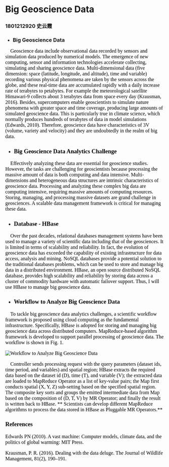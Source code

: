 
# Big Geoscience Data
### 1801212920 史云霞

* ### Big Geoscience Data

<font color=black size=3 face=times>&emsp;Geoscience data include observational data recorded by sensors and simulation data produced by numerical models. The emergence of new computing, sensor and information technologies accelerate collecting, simulating and sharing geoscience data. Multi-dimensional data (five dimension: space (latitude, longitude, and altitude), time and variable) recording various physical phenomena are taken by the sensors across the globe, and these real-time data are accumulated rapidly with a daily increase rate of terabytes to petabytes. For example the meteorological satellite Himawari-9 collects about 3 terabytes data from space every day (Krausman, 2016). Besides, supercomputers enable geoscientists to simulate nature phenomena with greater space and time coverage, producing large amounts of simulated geoscience data. This is particularly true in climate science, which normally produces hundreds of terabytes of data in model simulations (Edwards, 2010). Therefore, geoscience data have characteristics of 3V (volume, variety and velocity) and they are undoubtedly in the realm of big data.

* ### Big Geoscience Data Analytics Challenge

<font color=black size=3 face=times>&emsp;Effectively analyzing these data are essential for geoscience studies. However, the tasks are challenging for geoscientists because processing the massive amount of data is both computing and data intensive. Multi-dimensions and heterogeneous data structures are intrinsic characteristics of geoscience data. Processing and analyzing these complex big data are computing intensive, requiring massive amounts of computing resources. Storing, managing, and processing massive datasets are grand challenge in geosciences. A scalable data management framework is critical for managing these data.

* ### Database - HBase

<font color=black size=3 face=times>&emsp;Over the past decades, relational databases management systems have been used to manage a variety of scientific data including that of the geosciences. It is limited in terms of scalability and reliability. In fact, the evolution of geoscience data has exceeded the capability of existing infrastructure for data access, analysis and mining. NoSQL databases provide a potential solution to the traditional databases problems, which can be used to store and manage big data in a distributed environment. HBase, an open source distributed NoSQL database, provides high scalability and reliability by storing data across a cluster of commodity hardware with automatic failover support. Thus, I will use HBase to manage big geoscience data.

* ### Workflow to Analyze Big Geoscience Data

<font color=black size=3 face=times>&emsp;To tackle big geoscience data analytics challenges, a scientific workflow framework is proposed using cloud computing as the fundamental infrastructure. Specifically, HBase is adopted for storing and managing big geoscience data across distributed computers. MapReduce-based algorithm framework is developed to support parallel processing of geoscience data. The workflow is shown in Fig. 1.

![Workflow to Analyze Big Geoscience Data](attachment:image.png)

<font color=black size=3 face=times>&emsp;Controller sends processing request with the query parameters (dataset ids, time period, and variables) and spatial region; HBase extracts the required data based on the dataset id (D), time (T), and variable (V); the extracted data are loaded to MapReduce Operator as a list of key-value pairs; the Map first conducts spatial (X, Y, Z) sub-setting based on the specified spatial region. The composite key sorts and groups the emitted intermediate data from Map based on the composition of (D, T, V) by MR Operator; and finally the result is written back to HBase. ** Scientists can develop different MapReduce algorithms to process the data stored in HBase as Pluggable MR Operators.**

### References

<font color=black size=3 face=times>
Edwards PN (2010). A vast machine: Computer models, climate data, and the politics of global warming: MIT Press.
    
Krausman, P. R. (2016). Dealing with the data deluge. The Journal of Wildlife Management, 81(2), 190–191.

